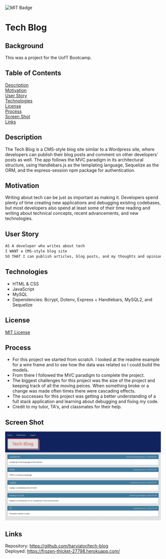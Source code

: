![MIT Badge](https://img.shields.io/badge/License-MIT-green)

# Tech Blog

## Background

This was a project for the UofT Bootcamp.

## Table of Contents
[Description](#description)\
[Motivation](#motivation)\
[User Story](#user-story)\
[Technologies](#technologies)\
[License](#license)\
[Process](#process)\
[Screen Shot](#screen-shot)\
[Links](#links)


## Description

The Tech Blog is a CMS-style blog site similar to a Wordpress site, where developers can publish their blog posts and comment on other developers’ posts as well.  The app follows the MVC paradigm in its architectural structure, using Handlebars.js as the templating language, Sequelize as the ORM, and the express-session npm package for authentication.

## Motivation

Writing about tech can be just as important as making it. Developers spend plenty of time creating new applications and debugging existing codebases, but most developers also spend at least some of their time reading and writing about technical concepts, recent advancements, and new technologies.

## User Story

```md
AS A developer who writes about tech
I WANT a CMS-style blog site
SO THAT I can publish articles, blog posts, and my thoughts and opinions
```

## Technologies

* HTML & CSS
* JavaScript
* MySQL
* Dependencies: Bcrypt, Dotenv, Express + Handlebars, MySQL2, and Sequelize


## License

[MIT License](https://choosealicense.com/licenses/mit/)

## Process

* For this project we started from scratch.  I looked at the readme example for a wire frame and to see how the data was related so I could build the models.
* From there I followed the MVC paradigm to complete the project. 
* The biggest challenges for this project was the size of the project and keeping track of all the moving peices.  When something broke or a change was made often times there were cascading effects.
* The successes for this project was getting a better understanding of a full stack application and learning about debugging and fixing my code.
* Credit to my tutor, TA's, and classmates for their help.

## Screen Shot

![Screen Shot](./public/images/screen-shot.png)

## Links

Repository: https://github.com/harviator/tech-blog \
Deployed: https://frozen-thicket-27798.herokuapp.com/